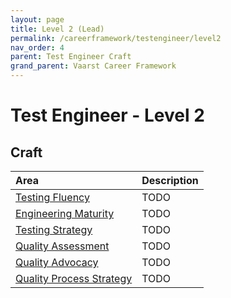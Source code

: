```yaml
---
layout: page
title: Level 2 (Lead)
permalink: /careerframework/testengineer/level2
nav_order: 4
parent: Test Engineer Craft
grand_parent: Vaarst Career Framework
---
```


# Test Engineer - Level 2

## Craft

|Area          | Description       |
|:-------------|:------------------|
| [Testing Fluency](/careerframework/testengineer#testing-fluency) | TODO |
| [Engineering Maturity](/careerframework/testengineer#engineering-maturity)  | TODO |
| [Testing Strategy](/careerframework/testengineer#testing-strategy)  | TODO |
| [Quality Assessment](/careerframework/testengineer#quality-assessment)  | TODO |
| [Quality Advocacy](/careerframework/testengineer#quality-advocacy)  | TODO |
| [Quality Process Strategy](/careerframework/testengineer#quality-process-strategy)  | TODO |
